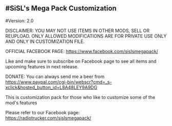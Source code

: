 #SiSL's Mega Pack Customization
----------------------------------------------------
#Version: 2.0

DISCLAIMER: YOU MAY NOT USE ITEMS IN OTHER MODS, SELL OR REUPLOAD. 
ONLY ALLOWED MODIFICATIONS ARE FOR PRIVATE USE ONLY AND ONLY IN CUSTOMIZATION FILE. 

OFFICIAL FACEBOOK PAGE: 
https://www.facebook.com/sislsmegapack/

Like and make sure to subscribe on Facebook page to see all 
items and upcoming features in next release.

DONATE: You can always send me a beer from
https://www.paypal.com/cgi-bin/webscr?cmd=_s-xclick&hosted_button_id=L8A48LEY9A9DG

This is customization pack for those who like to customize some of the mod's features

Please refer to our Facebook page:
https://radiotrucker.com/sislsmegapack/
